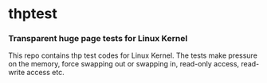 # thptest
### Transparent huge page tests for Linux Kernel
This repo contains thp test codes for Linux Kernel. The tests make pressure on the memory, force swapping out or swapping in, read-only access, read-write access etc.

